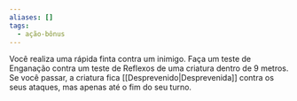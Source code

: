 ```yaml
---
aliases: []
tags:
  - ação-bônus
---
```

 
Você realiza uma rápida finta contra um inimigo. Faça um teste de Enganação contra um teste de Reflexos de uma criatura dentro de 9 metros. Se você passar, a criatura fica [[Desprevenido|Desprevenida]] contra os seus ataques, mas apenas até o fim do seu turno.